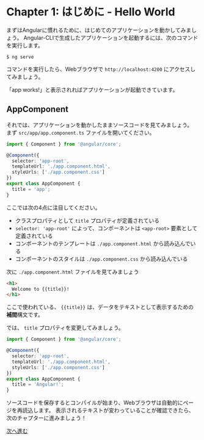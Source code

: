 # Chapter 1: はじめに - Hello World

まずはAngularに慣れるために、はじめてのアプリケーションを動かしてみましょう。
Angular-CLIで生成したアプリケーションを起動するには、次のコマンドを実行します。

```
$ ng serve
```

コマンドを実行したら、Webブラウザで `http://localhost:4200` にアクセスしてみましょう。

「app works!」と表示されればアプリケーションが起動できています。

## AppComponent

それでは、アプリケーションを動かしたままソースコードを見てみましょう。
まず `src/app/app.component.ts` ファイルを開いてください。

```ts
import { Component } from '@angular/core';

@Component({
  selector: 'app-root',
  templateUrl: './app.component.html',
  styleUrls: ['./app.component.css']
})
export class AppComponent {
  title = 'app';
}
```

ここでは次の4点に注目してください。

- クラスプロパティとして `title` プロパティが定義されている
- `selector: 'app-root'` によって、コンポーネントは `<app-root>` 要素として定義されている
- コンポーネントのテンプレートは `./app.component.html` から読み込んでいる
- コンポーネントのスタイルは `./app.component.css` から読み込んでいる

次に `./app.component.html` ファイルを見てみましょう

```html
<h1>
  Welcome to {{title}}!
</h1>
```

ここで使われている、 `{{title}}` は、データをテキストとして表示するための**補間**構文です。

では、 `title` プロパティを変更してみましょう。

```ts
import { Component } from '@angular/core';

@Component({
  selector: 'app-root',
  templateUrl: './app.component.html',
  styleUrls: ['./app.component.css']
})
export class AppComponent {
  title = 'Angular!';
}
```

ソースコードを保存するとコンパイルが始まり、Webブラウザは自動的にページを再読込します。
表示されるテキストが変わっていることが確認できたら、次のチャプターに進みましょう！

[次へ進む](../ch-2/README.md)